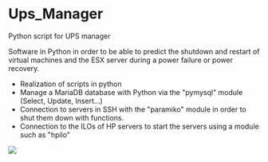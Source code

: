 # Ups_Manager
Python script for UPS manager

Software in Python in order to be able to predict the shutdown and restart of virtual machines and the ESX server during a power failure or power recovery.

- Realization of scripts in python
- Manage a MariaDB database with Python via the "pymysql" module (Select, Update, Insert...)
- Connection to servers in SSH with the "paramiko" module in order to shut them down with functions.
- Connection to the ILOs of HP servers to start the servers using a module such as "hpilo"

<img src="https://upload.wikimedia.org/wikipedia/commons/thumb/e/e1/Climber_with_equipment.jpg/220px-Climber_with_equipment.jpg"></img>

